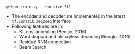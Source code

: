 ```
python train.py --rnn_size 512
```
* The encoder and decoder are implemented in the latest ```tf.contrib.seq2seq``` interface
* Following features are in:
  * KL cost annealing (Bengio, 2016)
  * Word dropout and historyless decoding (Bengio, 2016)
  * Residual RNN connection
  * Beam Search
